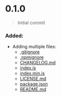 <div id="latest">
    <h1 id="latest-title">0.1.0</h1>
    <blockquote id="latest-note">
        <p>Initial commit</p>
    </blockquote>
    <h3 id="latest-added">Added:</h3>
    <div id="latest-added-body">
        <ul>
            <li>Adding multiple files:
                <ul>
                    <li>
                        <a href="./.gitignore">.gitignore</a>
                    </li>
                    <li>
                        <a href="./.npmignore">.npmignore</a>
                    </li>
                    <li>
                        <a href="./CHANGELOG.md">CHANGELOG.md</a>
                    </li>
                    <li>
                        <a href="./index.js">index.js</a>
                    </li>
                    <li>
                        <a href="./index.min.js">index.min.js</a>
                    </li>
                    <li>
                        <a href="./LICENSE.md">LICENSE.md</a>
                    </li>
                    <li>
                        <a href="./package.json">package.json</a>
                    </li>
                    <li>
                        <a href="./README.md">README.md</a>
                    </li>
                </ul>
            </li>
        </ul>
    </div>
</div>